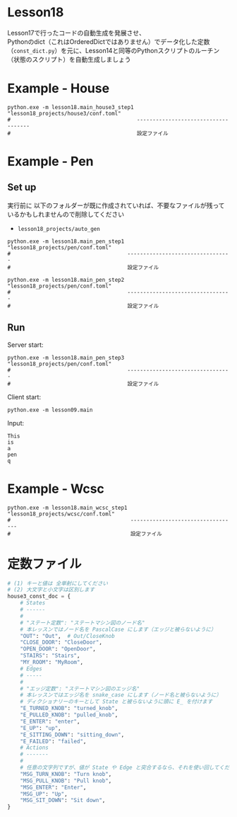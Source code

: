 # Lesson18

Lesson17で行ったコードの自動生成を発展させ、  
Pythonのdict（これはOrderedDictではありません）でデータ化した定数（`const_dict.py`）を元に、Lesson14と同等のPythonスクリプトのルーチン（状態のスクリプト）を自動生成しましょう  

# Example - House

```shell
python.exe -m lesson18.main_house3_step1 "lesson18_projects/house3/conf.toml"
#                                        ------------------------------------
#                                        設定ファイル
```

# Example - Pen

## Set up

実行前に 以下のフォルダーが既に作成されていれば、不要なファイルが残っているかもしれませんので削除してください

- `lesson18_projects/auto_gen`

```shell
python.exe -m lesson18.main_pen_step1 "lesson18_projects/pen/conf.toml"
#                                     ---------------------------------
#                                     設定ファイル

python.exe -m lesson18.main_pen_step2 "lesson18_projects/pen/conf.toml"
#                                     ---------------------------------
#                                     設定ファイル
```

## Run

Server start:  

```shell
python.exe -m lesson18.main_pen_step3 "lesson18_projects/pen/conf.toml"
#                                     ---------------------------------
#                                     設定ファイル
```

Client start:  

```shell
python.exe -m lesson09.main
```

Input:  

```shell
This
is
a
pen
q
```

# Example - Wcsc

```shell
python.exe -m lesson18.main_wcsc_step1 "lesson18_projects/wcsc/conf.toml"
#                                      ----------------------------------
#                                      設定ファイル
```

# 定数ファイル

```python
# (1) キーと値は 全単射にしてください
# (2) 大文字と小文字は区別します
house3_const_doc = {
    # States
    # ------
    #
    # "ステート定数": "ステートマシン図のノード名"
    # 本レッスンではノード名を PascalCase にします（エッジと被らないように）
    "OUT": "Out",  # Out/CloseKnob
    "CLOSE_DOOR": "CloseDoor",
    "OPEN_DOOR": "OpenDoor",
    "STAIRS": "Stairs",
    "MY_ROOM": "MyRoom",
    # Edges
    # -----
    #
    # "エッジ定数": "ステートマシン図のエッジ名"
    # 本レッスンではエッジ名を snake_case にします（ノード名と被らないように）
    # ディクショナリーのキーとして State と被らないように頭に E_ を付けます
    "E_TURNED_KNOB": "turned_knob",
    "E_PULLED_KNOB": "pulled_knob",
    "E_ENTER": "enter",
    "E_UP": "up",
    "E_SITTING_DOWN": "sitting_down",
    "E_FAILED": "failed",
    # Actions
    # -------
    #
    # 任意の文字列ですが、値が State や Edge と突合するなら、それを使い回してください
    "MSG_TURN_KNOB": "Turn knob",
    "MSG_PULL_KNOB": "Pull knob",
    "MSG_ENTER": "Enter",
    "MSG_UP": "Up",
    "MSG_SIT_DOWN": "Sit down",
}
```
